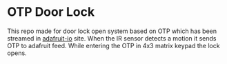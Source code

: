 # OTP Door Lock
This repo made for door lock open system based on OTP which has been streamed in [adafruit-io](https://io.adafruit.com/) site. When the IR sensor detects a motion it sends OTP to adafruit feed. While entering the OTP in 4x3 matrix keypad the lock opens.